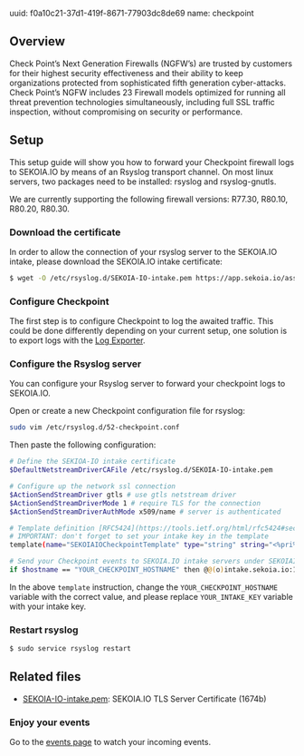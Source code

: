 uuid: f0a10c21-37d1-419f-8671-77903dc8de69
name: checkpoint

## Overview

Check Point’s Next Generation Firewalls (NGFW’s) are trusted by customers for their highest security effectiveness and their ability to keep organizations protected from sophisticated fifth generation cyber-attacks. Check Point’s NGFW includes 23 Firewall models optimized for running all threat prevention technologies simultaneously, including full SSL traffic inspection, without compromising on security or performance.

## Setup

This setup guide will show you how to forward your Checkpoint firewall logs
to SEKOIA.IO by means of an Rsyslog transport channel.
On most linux servers, two packages need to be installed: rsyslog and rsyslog-gnutls.

We are currently supporting the following firewall versions: R77.30, R80.10, R80.20, R80.30.

### Download the certificate
In order to allow the connection of your rsyslog server to the SEKOIA.IO intake, please download the SEKOIA.IO intake certificate:

```bash
$ wget -O /etc/rsyslog.d/SEKOIA-IO-intake.pem https://app.sekoia.io/assets/files/SEKOIA-IO-intake.pem
```

### Configure Checkpoint
The first step is to configure Checkpoint to log the awaited traffic.
This could be done differently depending on your current setup, one solution is to export logs with the [Log Exporter](https://supportcenter.checkpoint.com/supportcenter/portal?eventSubmit_doGoviewsolutiondetails=&solutionid=sk122323).

### Configure the Rsyslog server
You can configure your Rsyslog server to forward your checkpoint logs to SEKOIA.IO.

Open or create a new Checkpoint configuration file for rsyslog:
```bash
sudo vim /etc/rsyslog.d/52-checkpoint.conf
```

Then paste the following configuration:
```bash
# Define the SEKIOA-IO intake certificate
$DefaultNetstreamDriverCAFile /etc/rsyslog.d/SEKOIA-IO-intake.pem

# Configure up the network ssl connection
$ActionSendStreamDriver gtls # use gtls netstream driver
$ActionSendStreamDriverMode 1 # require TLS for the connection
$ActionSendStreamDriverAuthMode x509/name # server is authenticated

# Template definition [RFC5424](https://tools.ietf.org/html/rfc5424#section-7.2.2)
# IMPORTANT: don't forget to set your intake key in the template
template(name="SEKOIAIOCheckpointTemplate" type="string" string="<%pri%>1 %timestamp:::date-rfc3339% %hostname% %app-name% %procid% LOG [SEKOIA@53288 intake_key=\"YOUR_INTAKE_KEY\"] CEF:%msg%\n")

# Send your Checkpoint events to SEKOIA.IO intake servers under SEKOIAIOCheckpointTemplate template
if $hostname == "YOUR_CHECKPOINT_HOSTNAME" then @@(o)intake.sekoia.io:10514;SEKOIAIOCheckpointTemplate
```

In the above `template` instruction, change the `YOUR_CHECKPOINT_HOSTNAME` variable with the correct value, and please replace `YOUR_INTAKE_KEY` variable with your intake key.

### Restart rsyslog

```bash
$ sudo service rsyslog restart
```

## Related files
- [SEKOIA-IO-intake.pem](https://app.sekoia.io/assets/files/SEKOIA-IO-intake.pem): SEKOIA.IO TLS Server Certificate (1674b)

### Enjoy your events
Go to the [events page](https://app.sekoia.io/sic/events) to watch your incoming events.
